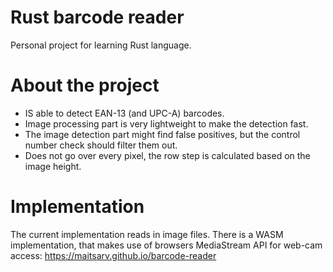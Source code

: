 # Rust barcode reader
Personal project for learning Rust language.

# About the project
* IS able to detect EAN-13 (and UPC-A) barcodes.
* Image processing part is very lightweight to make the detection fast.
* The image detection part might find false positives, but the control number check should filter them out.
* Does not go over every pixel, the row step is calculated based on the image height.

# Implementation
The current implementation reads in image files. 
There is a WASM implementation, that makes use of browsers MediaStream API for web-cam access: https://maitsarv.github.io/barcode-reader
